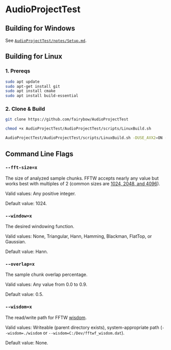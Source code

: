 # AudioProjectTest

## Building for Windows

See [`AudioProjectTest/notes/Setup.md`](AudioProjectTest/notes/Setup.md).

## Building for Linux

### 1. Prereqs

```bash
sudo apt update
sudo apt-get install git
sudo apt install cmake
sudo apt install build-essential
```

### 2. Clone & Build

```bash
git clone https://github.com/fairybow/AudioProjectTest
```

```bash
chmod +x AudioProjectTest/AudioProjectTest/scripts/LinuxBuild.sh
```

```bash
AudioProjectTest/AudioProjectTest/scripts/LinuxBuild.sh -DUSE_AVX2=ON -DUSE_DX_BENCH_MACROS=ON -DUSE_LOGGING=ON
```

## Command Line Flags

### `--fft-size=x`

The size of analyzed sample chunks. FFTW accepts nearly any value but works best with multiples of 2 (common sizes are [1024, 2048, and 4096](https://dobrian.github.io/cmp/topics/fourier-transform/1.getting-to-the-frequency-domain-theory.html)).

Valid values: Any positive integer.

Default value: 1024.

### `--window=x`

The desired windowing function.

Valid values: None, Triangular, Hann, Hamming, Blackman, FlatTop, or Gaussian.

Default value: Hann.

### `--overlap=x`

The sample chunk overlap percentage.

Valid values: Any value from 0.0 to 0.9.

Default value: 0.5.

### `--wisdom=x`

The read/write path for FFTW [wisdom](https://fftw.org/fftw3_doc/Words-of-Wisdom_002dSaving-Plans.html).

Valid values: Writeable (parent directory exists), system-appropriate path (`--wisdom=./wisdom` or `--wisdom=C:/Dev/fftwf_wisdom.dat`).

Default value: None.
